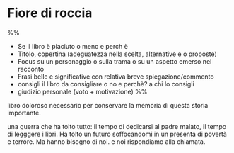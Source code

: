 # Fiore di roccia
%% 
- Se il libro è piaciuto o meno e perch è
- Titolo, copertina (adeguatezza nella scelta, alternative e o proposte)
- Focus su un personaggio o sulla trama o su un aspetto emerso nel racconto 
- Frasi belle e significative con relativa breve spiegazione/commento 
- consigli  il libro da consigliare o no e perchè? a chi lo consigli
- giudizio personale (voto + motivazione)
%%

libro doloroso necessario per conservare la memoria di questa storia importante.

una guerra che ha tolto tutto: il tempo di dedicarsi al padre malato, il tempo di legggere i libri. Ha tolto un futuro soffocandomi in un presenta di povertà e terrore. Ma hanno bisogno di noi. e noi rispondiamo alla chiamata. 

